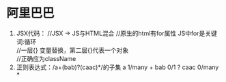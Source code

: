 # 阿里巴巴
  1. JSX代码： //JSX -> JS与HTML混合
     <label htmlfor="" /> //原生的html有for属性 JS中for是关键词:循环
     <div style={{height:50}}></div> //一层{} 变量替换，第二层{}代表一个对象
     <div class="msg-box"></div>  //正确应为className
  2. 正则表达式：/a+(bab)?(caac)*/的子集
     a 1/many +
     bab 0/1 ?
     caac 0/many *